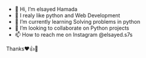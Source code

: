- 👋 Hi, I’m elsayed Hamada
- 👀 I realy like python and Web Development
- 🌱 I’m currently learning Solving problems in python
- 💞️ I’m looking to collaborate on Python projects
- 📫 How to reach me on Instagram @elsayed.s7s

Thanks❤👍🐍
